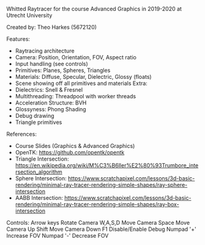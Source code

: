Whitted Raytracer for the course Advanced Graphics in 2019-2020 at Utrecht University

Created by:
Theo Harkes (5672120)

Features:
- Raytracing architecture
- Camera: Position, Orientation, FOV, Aspect ratio
- Input handling (see controls)
- Primitives: Planes, Spheres, Triangles
- Materials: Diffuse, Specular, Dielectric, Glossy (floats)
- Scene showing off all primitives and materials
Extra:
- Dielectrics: Snell & Fresnel
- Multithreading: Threadpool with worker threads
- Acceleration Structure: BVH
- Glossyness: Phong Shading
- Debug drawing
- Triangle primitives

References:
- Course Slides (Graphics & Advanced Graphics)
- OpenTK: https://github.com/opentk/opentk
- Triangle Intersection: https://en.wikipedia.org/wiki/M%C3%B6ller%E2%80%93Trumbore_intersection_algorithm
- Sphere Intersection: https://www.scratchapixel.com/lessons/3d-basic-rendering/minimal-ray-tracer-rendering-simple-shapes/ray-sphere-intersection
- AABB Intersection: https://www.scratchapixel.com/lessons/3d-basic-rendering/minimal-ray-tracer-rendering-simple-shapes/ray-box-intersection

Controls:
Arrow keys	Rotate Camera
W,A,S,D		Move Camera
Space		Move Camera Up
Shift		Move Camera Down
F1 		    Disable/Enable Debug
Numpad '+' 	Increase FOV
Numpad '-' 	Decrease FOV